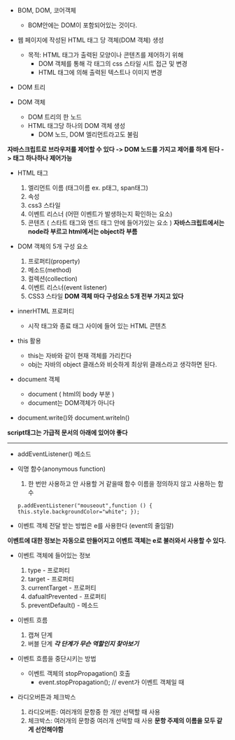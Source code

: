 * BOM, DOM, 코어객체
    * BOM안에는 DOM이 포함되어있는 것이다.

* 웹 페이지에 작성된 HTML 태그 당 객체(DOM 객체) 생성
  * 목적: HTML 태그가 출력된 모양이나 콘텐츠를 제어하기 위해
      * DOM 객체를 통해 각 태그의 css 스타일 시트 접근 및 변경
      * HTML 태그에 의해 출력된 텍스트나 이미지 변경

* DOM 트리
* DOM 객체
  * DOM 트리의 한 노드
  * HTML 태그당 하나의 DOM 객체 생성
      * DOM 노드, DOM 엘리먼트라고도 불림

**자바스크립트로 브라우저를 제어할 수 있다 -> DOM 노드를 가지고 제어를 하게 된다 -> 태그 하나하나 제어가능**

* HTML 태그
  1. 엘리먼트 이름 (태그이름 ex. p태그, span태그)
  2. 속성
  3. css3 스타일
  4. 이벤트 리스너 (어떤 이벤트가 발생하는지 확인하는 요소)
  5. 콘텐츠 ( 스타트 태그와 엔드 태그 안에 들어가있는 요소 )
  **자바스크립트에서는 node라 부르고 html에서는 object라 부름**

* DOM 객체의 5개 구성 요소
    1. 프로퍼티(property)
    2. 메소드(method)
    3. 컬렉션(collection)
    4. 이벤트 리스너(event listener)
    5. CSS3 스타일
  **DOM 객체 마다 구성요소 5개 전부 가지고 있다**

* innerHTML 프로퍼티
   * 시작 태그와 종료 태그 사이에 들어 있는 HTML 콘텐츠

* this 활용
  * this는 자바와 같이 현재 객체를 가리킨다
  * obj는 자바의 object 클래스와 비슷하게 최상위 클래스라고 생각하면 된다.
 
* document 객체
   * document ( html의 body 부분 )
   * document는 DOM객체가 아니다

* document.write()와 document.writeln()

**script태그는 가급적 문서의 아래에 있어야 좋다**

---------------------------------------------------------------------------------
* addEventListener() 메소드

* 익명 함수(anonymous function)
  1. 한 번만 사용하고 안 사용할 거 같을때 함수 이름을 정의하지 않고 사용하는 함수
    ~~~
    p.addEventListener("mouseout",function () { this.style.backgroundColor="white"; });
    ~~~

* 이벤트 객체 전달 받는 방법은 e를 사용한다 (event의 줄임말)

**이벤트에 대한 정보는 자동으로 만들어지고 이벤트 객체는 e로 불러와서 사용할 수 있다.**

* 이벤트 객체에 들어있는 정보
  1. type - 프로퍼티
  2. target - 프로퍼티
  3. currentTarget - 프로퍼티
  4. dafualtPrevented - 프로퍼티
  5. preventDefault() - 메소드

* 이벤트 흐름
  1. 캡쳐 단계
  2. 버블 단계
  ***각 단계가 무슨 역할인지 찾아보기***

* 이벤트 흐름을 중단시키는 방법
  - 이벤트 객체의 stopPropagation() 호출
    -  event.stopPropagation(); // event가 이벤트 객체일 때

* 라디오버튼과 체크박스
  1. 라디오버튼: 여러개의 문항중 한 개만 선택할 때 사용
  2. 체크박스: 여러개의 문항중 여러개 선택할 때 사용
  **문항 주제의 이름을 모두 같게 선언해야함**





